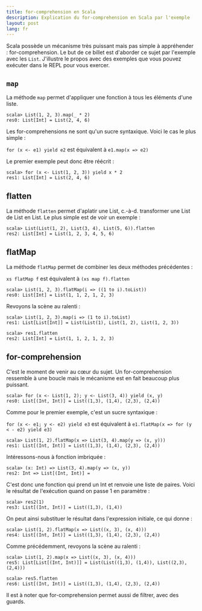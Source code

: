 ```yaml
---
title: for-comprehension en Scala 
description: Explication du for-comprehension en Scala par l'exemple
layout: post
lang: fr
---
```

Scala possède un mécanisme très puissant mais pas simple à appréhender : for-comprehension. Le but
de ce billet est d'aborder ce sujet par l'exemple avec les `List`. J'illustre le propos avec des
exemples que vous pouvez exécuter dans le REPL pour vous exercer.

## `map`

La méthode `map` permet d'appliquer une fonction à tous les éléments d'une liste.

```
scala> List(1, 2, 3).map(_ * 2)
res0: List[Int] = List(2, 4, 6)
```

Les for-comprehensions ne sont qu'un sucre syntaxique. Voici le cas le plus simple :

`for (x <- e1) yield e2` est équivalent à `e1.map(x => e2)`

Le premier exemple peut donc être réécrit :

```
scala> for (x <- List(1, 2, 3)) yield x * 2
res1: List[Int] = List(2, 4, 6)
```

## flatten

La méthode `flatten` permet d'aplatir une List, c.-à-d. transformer une List de List en List. Le
plus simple est de voir un exemple :

```
scala> List(List(1, 2), List(3, 4), List(5, 6)).flatten
res2: List[Int] = List(1, 2, 3, 4, 5, 6)
```

## flatMap

La méthode `flatMap` permet de combiner les deux méthodes précédentes :

`xs flatMap f` est équivalent à `(xs map f).flatten`

```
scala> List(1, 2, 3).flatMap(i => ((1 to i).toList))
res0: List[Int] = List(1, 1, 2, 1, 2, 3)
```

Revoyons la scène au ralenti :

```
scala> List(1, 2, 3).map(i => (1 to i).toList)
res1: List[List[Int]] = List(List(1), List(1, 2), List(1, 2, 3))

scala> res1.flatten
res2: List[Int] = List(1, 1, 2, 1, 2, 3)
```

## for-comprehension

C'est le moment de venir au cœur du sujet. Un for-comprehension ressemble à une boucle mais le
mécanisme est en fait beaucoup plus puissant.

```
scala> for (x <- List(1, 2); y <- List(3, 4)) yield (x, y)
res0: List[(Int, Int)] = List((1,3), (1,4), (2,3), (2,4))
```

Comme pour le premier exemple, c'est un sucre syntaxique :

`for (x <- e1; y <- e2) yield e3` est équivalent à `e1.flatMap(x => for (y < - e2) yield e3)`

```
scala> List(1, 2).flatMap(x => List(3, 4).map(y => (x, y)))
res1: List[(Int, Int)] = List((1,3), (1,4), (2,3), (2,4))
```

Intéressons-nous à fonction imbriquée :

```
scala> (x: Int) => List(3, 4).map(y => (x, y))
res2: Int => List[(Int, Int)] = 
```

C'est donc une fonction qui prend un Int et renvoie une liste de paires. Voici le résultat de
l'exécution quand on passe 1 en paramètre :

```
scala> res2(1)
res3: List[(Int, Int)] = List((1,3), (1,4))
```

On peut ainsi substituer le résultat dans l'expression initiale, ce qui donne :

```
scala> List(1, 2).flatMap(x => List((x, 3), (x, 4)))
res4: List[(Int, Int)] = List((1,3), (1,4), (2,3), (2,4))
```

Comme précédemment, revoyons la scène au ralenti :

```
scala> List(1, 2).map(x => List((x, 3), (x, 4)))
res5: List[List[(Int, Int)]] = List(List((1,3), (1,4)), List((2,3), (2,4)))
```

```
scala> res5.flatten
res6: List[(Int, Int)] = List((1,3), (1,4), (2,3), (2,4))
```

Il est à noter que for-comprehension permet aussi de filtrer, avec des guards.
